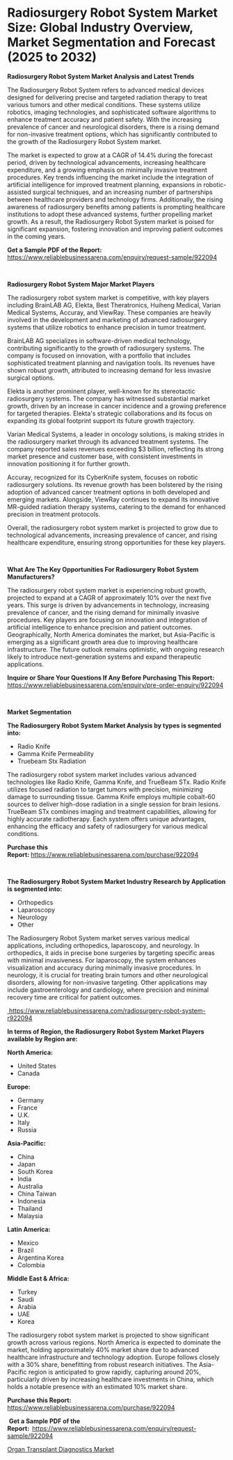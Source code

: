 <p><h1>Radiosurgery Robot System Market Size: Global Industry Overview, Market Segmentation and Forecast (2025 to 2032)</h1></p><p><strong>Radiosurgery Robot System Market Analysis and Latest Trends</strong></p>
<p><p>The Radiosurgery Robot System refers to advanced medical devices designed for delivering precise and targeted radiation therapy to treat various tumors and other medical conditions. These systems utilize robotics, imaging technologies, and sophisticated software algorithms to enhance treatment accuracy and patient safety. With the increasing prevalence of cancer and neurological disorders, there is a rising demand for non-invasive treatment options, which has significantly contributed to the growth of the Radiosurgery Robot System market.</p><p>The market is expected to grow at a CAGR of 14.4% during the forecast period, driven by technological advancements, increasing healthcare expenditure, and a growing emphasis on minimally invasive treatment procedures. Key trends influencing the market include the integration of artificial intelligence for improved treatment planning, expansions in robotic-assisted surgical techniques, and an increasing number of partnerships between healthcare providers and technology firms. Additionally, the rising awareness of radiosurgery benefits among patients is prompting healthcare institutions to adopt these advanced systems, further propelling market growth. As a result, the Radiosurgery Robot System market is poised for significant expansion, fostering innovation and improving patient outcomes in the coming years.</p></p>
<p><strong>Get a Sample PDF of the Report:&nbsp;</strong> <a href="https://www.reliablebusinessarena.com/enquiry/request-sample/922094?utm_campaign=3118&utm_medium=2&utm_source=Github&utm_content=ia&utm_term=07032025&utm_id=radiosurgery-robot-system">https://www.reliablebusinessarena.com/enquiry/request-sample/922094</a></p>
<p>&nbsp;</p>
<p><strong>Radiosurgery Robot System Major Market Players</strong></p>
<p><p>The radiosurgery robot system market is competitive, with key players including BrainLAB AG, Elekta, Best Theratronics, Huiheng Medical, Varian Medical Systems, Accuray, and ViewRay. These companies are heavily involved in the development and marketing of advanced radiosurgery systems that utilize robotics to enhance precision in tumor treatment.</p><p>BrainLAB AG specializes in software-driven medical technology, contributing significantly to the growth of radiosurgery systems. The company is focused on innovation, with a portfolio that includes sophisticated treatment planning and navigation tools. Its revenues have shown robust growth, attributed to increasing demand for less invasive surgical options.</p><p>Elekta is another prominent player, well-known for its stereotactic radiosurgery systems. The company has witnessed substantial market growth, driven by an increase in cancer incidence and a growing preference for targeted therapies. Elekta's strategic collaborations and its focus on expanding its global footprint support its future growth trajectory.</p><p>Varian Medical Systems, a leader in oncology solutions, is making strides in the radiosurgery market through its advanced treatment systems. The company reported sales revenues exceeding $3 billion, reflecting its strong market presence and customer base, with consistent investments in innovation positioning it for further growth.</p><p>Accuray, recognized for its CyberKnife system, focuses on robotic radiosurgery solutions. Its revenue growth has been bolstered by the rising adoption of advanced cancer treatment options in both developed and emerging markets. Alongside, ViewRay continues to expand its innovative MR-guided radiation therapy systems, catering to the demand for enhanced precision in treatment protocols.</p><p>Overall, the radiosurgery robot system market is projected to grow due to technological advancements, increasing prevalence of cancer, and rising healthcare expenditure, ensuring strong opportunities for these key players.</p></p>
<p>&nbsp;</p>
<p><strong>What Are The Key Opportunities For Radiosurgery Robot System Manufacturers?</strong></p>
<p><p>The radiosurgery robot system market is experiencing robust growth, projected to expand at a CAGR of approximately 10% over the next five years. This surge is driven by advancements in technology, increasing prevalence of cancer, and the rising demand for minimally invasive procedures. Key players are focusing on innovation and integration of artificial intelligence to enhance precision and patient outcomes. Geographically, North America dominates the market, but Asia-Pacific is emerging as a significant growth area due to improving healthcare infrastructure. The future outlook remains optimistic, with ongoing research likely to introduce next-generation systems and expand therapeutic applications.</p></p>
<p><strong>Inquire or Share Your Questions If Any Before Purchasing This Report:</strong> <a href="https://www.reliablebusinessarena.com/enquiry/pre-order-enquiry/922094?utm_campaign=3118&utm_medium=2&utm_source=Github&utm_content=ia&utm_term=07032025&utm_id=radiosurgery-robot-system">https://www.reliablebusinessarena.com/enquiry/pre-order-enquiry/922094</a></p>
<p>&nbsp;</p>
<p><strong>Market Segmentation</strong></p>
<p><strong>The Radiosurgery Robot System Market Analysis by types is segmented into:</strong></p>
<p><ul><li>Radio Knife</li><li>Gamma Knife Permeability</li><li>Truebeam Stx Radiation</li></ul></p>
<p><p>The radiosurgery robot system market includes various advanced technologies like Radio Knife, Gamma Knife, and TrueBeam STx. Radio Knife utilizes focused radiation to target tumors with precision, minimizing damage to surrounding tissue. Gamma Knife employs multiple cobalt-60 sources to deliver high-dose radiation in a single session for brain lesions. TrueBeam STx combines imaging and treatment capabilities, allowing for highly accurate radiotherapy. Each system offers unique advantages, enhancing the efficacy and safety of radiosurgery for various medical conditions.</p></p>
<p><strong>Purchase this Report:&nbsp;</strong><a href="https://www.reliablebusinessarena.com/purchase/922094?utm_campaign=3118&utm_medium=2&utm_source=Github&utm_content=ia&utm_term=07032025&utm_id=radiosurgery-robot-system">https://www.reliablebusinessarena.com/purchase/922094</a></p>
<p>&nbsp;</p>
<p><strong>The Radiosurgery Robot System Market Industry Research by Application is segmented into:</strong></p>
<p><ul><li>Orthopedics</li><li>Laparoscopy</li><li>Neurology</li><li>Other</li></ul></p>
<p><p>The Radiosurgery Robot System market serves various medical applications, including orthopedics, laparoscopy, and neurology. In orthopedics, it aids in precise bone surgeries by targeting specific areas with minimal invasiveness. For laparoscopy, the system enhances visualization and accuracy during minimally invasive procedures. In neurology, it is crucial for treating brain tumors and other neurological disorders, allowing for non-invasive targeting. Other applications may include gastroenterology and cardiology, where precision and minimal recovery time are critical for patient outcomes.</p></p>
<p><a href="https://www.reliablebusinessarena.com/radiosurgery-robot-system-r922094?utm_campaign=3118&utm_medium=2&utm_source=Github&utm_content=ia&utm_term=07032025&utm_id=radiosurgery-robot-system">&nbsp;https://www.reliablebusinessarena.com/radiosurgery-robot-system-r922094</a></p>
<p><strong>In terms of Region, the Radiosurgery Robot System Market Players available by Region are:</strong></p>
<p>
    <p> <strong> North America: </strong>
        <ul>
            <li>United States</li>
            <li>Canada</li>
        </ul>
        </p> 
    <p> <strong> Europe: </strong>
        <ul>
            <li>Germany</li>
            <li>France</li>
            <li>U.K.</li>
            <li>Italy</li>
            <li>Russia</li>
        </ul>
        </p> 
    <p> <strong> Asia-Pacific: </strong>
        <ul>
            <li>China</li>
            <li>Japan</li>
            <li>South Korea</li>
            <li>India</li>
            <li>Australia</li>
            <li>China Taiwan</li>
            <li>Indonesia</li>
            <li>Thailand</li>
            <li>Malaysia</li>
        </ul>
        </p> 
    <p> <strong> Latin America: </strong>
        <ul>
            <li>Mexico</li>
            <li>Brazil</li>
            <li>Argentina Korea</li>
            <li>Colombia</li>
        </ul>
        </p> 
    <p> <strong> Middle East & Africa: </strong>
        <ul>
            <li>Turkey</li>
            <li>Saudi</li>
            <li>Arabia</li>
            <li>UAE</li>
            <li>Korea</li>
        </ul>
    </p>
    </p>
<p><p>The radiosurgery robot system market is projected to show significant growth across various regions. North America is expected to dominate the market, holding approximately 40% market share due to advanced healthcare infrastructure and technology adoption. Europe follows closely with a 30% share, benefitting from robust research initiatives. The Asia-Pacific region is anticipated to grow rapidly, capturing around 20%, particularly driven by increasing healthcare investments in China, which holds a notable presence with an estimated 10% market share.</p></p>
<p><strong>Purchase this Report: </strong><a href="https://www.reliablebusinessarena.com/purchase/922094?utm_campaign=3118&utm_medium=2&utm_source=Github&utm_content=ia&utm_term=07032025&utm_id=radiosurgery-robot-system">https://www.reliablebusinessarena.com/purchase/922094</a></p>
<p>&nbsp;<strong>Get a Sample PDF of the Report:&nbsp;&nbsp;</strong><a href="https://www.reliablebusinessarena.com/enquiry/request-sample/922094?utm_campaign=3118&utm_medium=2&utm_source=Github&utm_content=ia&utm_term=07032025&utm_id=radiosurgery-robot-system">https://www.reliablebusinessarena.com/enquiry/request-sample/922094</a></p>
<p><strong></strong></p>
<p><p><a href="https://github.com/briandahm87/Market-Research-Report-List-1/blob/main/organ-transplant-diagnostics-market.md?utm_campaign=3118&utm_medium=2&utm_source=Github&utm_content=ia&utm_term=07032025&utm_id=radiosurgery-robot-system">Organ Transplant Diagnostics Market</a></p></p>